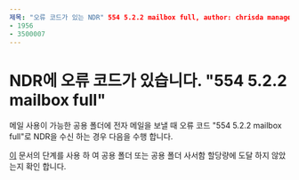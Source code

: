 ```yaml
---
제목: "오류 코드가 있는 NDR" 554 5.2.2 mailbox full, author: chrisda manager: dansimp ms. 날짜: 04/21/2020 It 전문. 항목: 문서 ms. 서비스: o365-관리 로봇: NOINDEX, NOFOLLOW localization_priority: Normal ms. 사용자 지정: 
- 1956
- 3500007
---
```


# <a name="ndr-with-error-code-554-522-mailbox-full"></a>NDR에 오류 코드가 있습니다. "554 5.2.2 mailbox full"

메일 사용이 가능한 공용 폴더에 전자 메일을 보낼 때 오류 코드 "554 5.2.2 mailbox full"로 NDR을 수신 하는 경우 다음을 수행 합니다.  

[이](https://aka.ms/554522) 문서의 단계를 사용 하 여 공용 폴더 또는 공용 폴더 사서함 할당량에 도달 하지 않았는지 확인 합니다.
